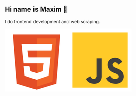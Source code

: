 ## Hi name is Maxim 👋

I do frontend development and web scraping.

<img width="200" src="https://github.com/maksimkaJCHK/maksimkaJCHK/blob/main/img/html-5.svg" /><img width="200" src="https://github.com/maksimkaJCHK/maksimkaJCHK/blob/main/img/js.svg" />
